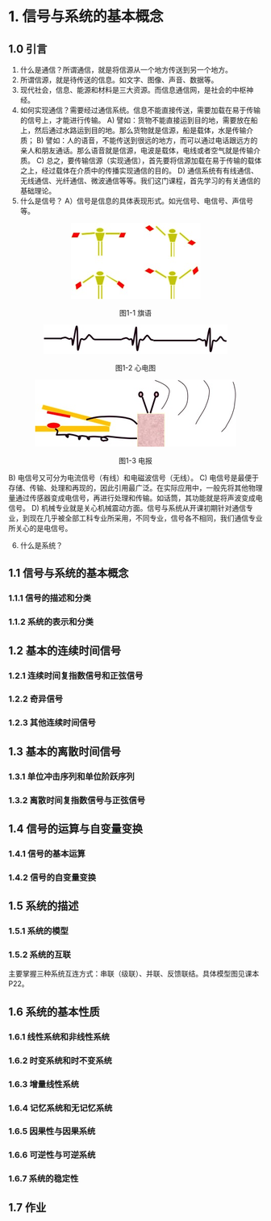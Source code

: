# 1. 信号与系统的基本概念
## 1.0 引言
1)	什么是通信？所谓通信，就是将信源从一个地方传送到另一个地方。
2)	所谓信源，就是待传送的信息。如文字、图像、声音、数据等。
3)	现代社会，信息、能源和材料是三大资源。而信息通信网，是社会的中枢神经。
4)	如何实现通信？需要经过通信系统。信息不能直接传送，需要加载在易于传输的信号上，才能进行传输。
    A)	譬如：货物不能直接运到目的地，需要放在船上，然后通过水路运到目的地。那么货物就是信源，船是载体，水是传输介质；
    B)	譬如：人的语音，不能传送到很远的地方，而可以通过电话跟远方的亲人和朋友通话。那么语音就是信源，电波是载体，电线或者空气就是传输介质。
    C)	总之，要传输信源（实现通信），首先要将信源加载在易于传输的载体之上，经过载体在介质中的传播实现通信的目的。
    D)	通信系统有有线通信、无线通信、光纤通信、微波通信等等。我们这门课程，首先学习的有关通信的基础理论。
5)	什么是信号？
    A）信号是信息的具体表现形式。如光信号、电信号、声信号等。
<center>
  <img src="https://raw.githubusercontent.com/kingsone995/Signal-and-System/master/flag-1.png" > 
  
  图1-1 旗语
</center>

<center>
  <img src="https://raw.githubusercontent.com/kingsone995/Signal-and-System/master/heart-1.png" > 
  
  图1-2 心电图
</center>

<center>
  <img src="https://raw.githubusercontent.com/kingsone995/Signal-and-System/master/telecomm-1.png" > 
  
  图1-3 电报
</center>

[^_^]:
    ![image](https://raw.githubusercontent.com/kingsone995/Signal-and-System/master/flag-1.png)

B)	电信号又可分为电流信号（有线）和电磁波信号（无线）。
C)	电信号是最便于存储、传输、处理和再现的，因此引用最广泛。在实际应用中，一般先将其他物理量通过传感器变成电信号，再进行处理和传输。如话筒，其功能就是将声波变成电信号。
D)	机械专业就是关心机械震动方面。信号与系统从开课初期针对通信专业，到现在几乎被全部工科专业所采用，不同专业，信号各不相同，我们通信专业所关心的是电信号。

6)	什么是系统？

## 1.1 信号与系统的基本概念
### 1.1.1 信号的描述和分类
### 1.1.2 系统的表示和分类
## 1.2 基本的连续时间信号
### 1.2.1 连续时间复指数信号和正弦信号
### 1.2.2 奇异信号
### 1.2.3 其他连续时间信号
## 1.3 基本的离散时间信号
### 1.3.1 单位冲击序列和单位阶跃序列
### 1.3.2 离散时间复指数信号与正弦信号
## 1.4 信号的运算与自变量变换
### 1.4.1 信号的基本运算
### 1.4.2 信号的自变量变换
## 1.5 系统的描述
### 1.5.1 系统的模型
### 1.5.2 系统的互联
主要掌握三种系统互连方式：串联（级联）、并联、反馈联结。具体模型图见课本P22。
## 1.6 系统的基本性质
### 1.6.1 线性系统和非线性系统
### 1.6.2 时变系统和时不变系统
### 1.6.3 增量线性系统
### 1.6.4 记忆系统和无记忆系统
### 1.6.5 因果性与因果系统
### 1.6.6 可逆性与可逆系统
### 1.6.7 系统的稳定性
## 1.7 作业







